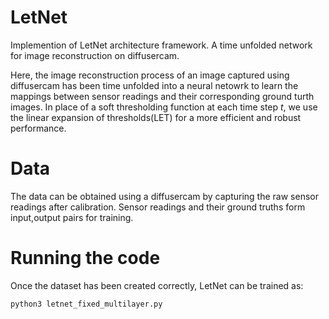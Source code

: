 # LetNet
Implemention of LetNet architecture framework. A time unfolded network for image reconstruction on diffusercam.

Here, the image reconstruction process of an image captured using diffusercam has been time unfolded into a neural netowrk to learn the mappings between sensor readings and their corresponding ground turth images. In place of a soft thresholding function at each time step $t$, we use the linear expansion of thresholds(LET) for a more efficient and robust performance.

# Data
The data can be obtained using a diffusercam by capturing the raw sensor readings after calibration. Sensor readings and their ground truths form input,output pairs for training.

# Running the code
Once the dataset has been created correctly, LetNet can be trained as:
```
python3 letnet_fixed_multilayer.py
```
